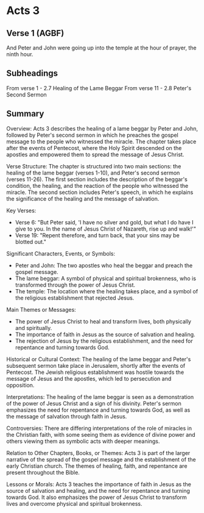 # Acts 3

## Verse 1 (AGBF)

And Peter and John were going up into the temple at the hour of prayer, the ninth hour.

## Subheadings

From verse 1 - 2.7 Healing of the Lame Beggar
From verse 11 - 2.8 Peter's Second Sermon

## Summary

Overview:
Acts 3 describes the healing of a lame beggar by Peter and John, followed by Peter's second sermon in which he preaches the gospel message to the people who witnessed the miracle. The chapter takes place after the events of Pentecost, where the Holy Spirit descended on the apostles and empowered them to spread the message of Jesus Christ.

Verse Structure:
The chapter is structured into two main sections: the healing of the lame beggar (verses 1-10), and Peter's second sermon (verses 11-26). The first section includes the description of the beggar's condition, the healing, and the reaction of the people who witnessed the miracle. The second section includes Peter's speech, in which he explains the significance of the healing and the message of salvation.

Key Verses:
- Verse 6: "But Peter said, 'I have no silver and gold, but what I do have I give to you. In the name of Jesus Christ of Nazareth, rise up and walk!'"
- Verse 19: "Repent therefore, and turn back, that your sins may be blotted out."

Significant Characters, Events, or Symbols:
- Peter and John: The two apostles who heal the beggar and preach the gospel message.
- The lame beggar: A symbol of physical and spiritual brokenness, who is transformed through the power of Jesus Christ.
- The temple: The location where the healing takes place, and a symbol of the religious establishment that rejected Jesus.

Main Themes or Messages:
- The power of Jesus Christ to heal and transform lives, both physically and spiritually.
- The importance of faith in Jesus as the source of salvation and healing.
- The rejection of Jesus by the religious establishment, and the need for repentance and turning towards God.

Historical or Cultural Context:
The healing of the lame beggar and Peter's subsequent sermon take place in Jerusalem, shortly after the events of Pentecost. The Jewish religious establishment was hostile towards the message of Jesus and the apostles, which led to persecution and opposition.

Interpretations:
The healing of the lame beggar is seen as a demonstration of the power of Jesus Christ and a sign of his divinity. Peter's sermon emphasizes the need for repentance and turning towards God, as well as the message of salvation through faith in Jesus.

Controversies:
There are differing interpretations of the role of miracles in the Christian faith, with some seeing them as evidence of divine power and others viewing them as symbolic acts with deeper meanings.

Relation to Other Chapters, Books, or Themes:
Acts 3 is part of the larger narrative of the spread of the gospel message and the establishment of the early Christian church. The themes of healing, faith, and repentance are present throughout the Bible.

Lessons or Morals:
Acts 3 teaches the importance of faith in Jesus as the source of salvation and healing, and the need for repentance and turning towards God. It also emphasizes the power of Jesus Christ to transform lives and overcome physical and spiritual brokenness.